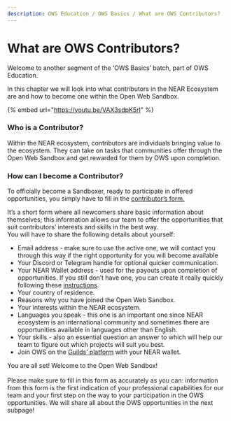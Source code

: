 ```yaml
---
description: OWS Education / OWS Basics / What are OWS Contributors?
---
```


# What are OWS Contributors?

Welcome to another segment of the ‘OWS Basics’ batch, part of OWS Education.

In this chapter we will look into what contributors in the NEAR Ecosystem are and how to become one within the Open Web Sandbox.

{% embed url="https://youtu.be/VAX3sdpK5rI" %}

### Who is a Contributor?&#x20;

Within the NEAR ecosystem, contributors are individuals bringing value to the ecosystem. They can take on tasks that communities offer through the Open Web Sandbox and get rewarded for them by OWS upon completion.

### How can I become a Contributor?&#x20;

To officially become a Sandboxer, ready to participate in offered opportunities, you simply have to fill in the [contributor’s form.](https://airtable.com/shr4is9xLFYTgjUmX)

It’s a short form where all newcomers share basic information about themselves; this information allows our team to offer the opportunities that suit contributors’ interests and skills in the best way.\
You will have to share the following details about yourself: &#x20;

* Email address - make sure to use the active one, we will contact you through this way if the right opportunity for you will become available
* Your Discord or Telegram handle for optional quicker communication.
* Your NEAR Wallet address - used for the payouts upon completion of opportunities. If you still don’t have one, you can create it really quickly following these [instructions](https://wallet.near.org).&#x20;
* Your country of residence.
* Reasons why you have joined the Open Web Sandbox.
* Your interests within the NEAR ecosystem.
* Languages you speak - this one is an important one since NEAR ecosystem is an international community and sometimes there are opportunities available in languages other than English.
* Your skills - also an essential question an answer to which will help our team to figure out which projects will suit you best.
* Join OWS on the [Guilds’ platform](https://app.nearguilds.com/#/detail/open-web-sandbox) with your NEAR wallet.

You are all set! Welcome to the Open Web Sandbox!\
\
Please make sure to fill in this form as accurately as you can: information from this form is the first indication of your professional capabilities for our team and your first step on the way to your participation in the OWS opportunities. We will share all about the OWS opportunities in the next subpage!
